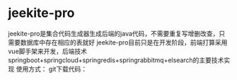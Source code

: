 # jeekite-pro
jeekite-pro是集合代码生成器生成后端的java代码，不需要重复写增删改查，只需要数据库中存在相应的表就好
jeekite-pro目前只是在开发阶段，前端打算采用vue脚手架来开发，后端技术springboot+springcloud+springredis+springrabbitmq+elsearch的主要技术实现
使用方式：
git下载代码：
